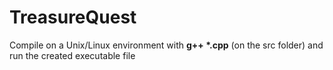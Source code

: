 # TreasureQuest 
Compile on a Unix/Linux environment with **g++ \*.cpp** (on the src folder) and run the created executable file 

